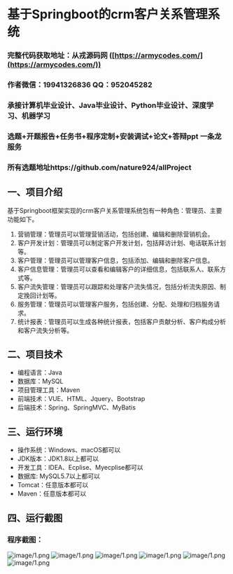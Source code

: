 基于Springboot的crm客户关系管理系统
=
### 完整代码获取地址：从戎源码网 ([https://armycodes.com/](https://armycodes.com/))
### 作者微信：19941326836  QQ：952045282 
### 承接计算机毕业设计、Java毕业设计、Python毕业设计、深度学习、机器学习
### 选题+开题报告+任务书+程序定制+安装调试+论文+答辩ppt 一条龙服务
### 所有选题地址https://github.com/nature924/allProject

一、项目介绍
---
基于Springboot框架实现的crm客户关系管理系统包有一种角色：管理员、主要功能如下。

1. 营销管理：管理员可以管理营销活动，包括创建、编辑和删除营销机会。
2. 客户开发计划：管理员可以制定客户开发计划，包括拜访计划、电话联系计划等。
3. 客户管理：管理员可以管理客户信息，包括添加、编辑和删除客户信息。
4. 客户信息管理：管理员可以查看和编辑客户的详细信息，包括联系人、联系方式等。
5. 客户流失管理：管理员可以跟踪和处理客户流失情况，包括分析流失原因、制定挽回计划等。
6. 服务管理：管理员可以管理客户服务，包括创建、分配、处理和归档服务请求。
7. 统计报表：管理员可以生成各种统计报表，包括客户贡献分析、客户构成分析和客户流失分析等。








二、项目技术
---
- 编程语言：Java
- 数据库：MySQL
- 项目管理工具：Maven
- 前端技术：VUE、HTML、Jquery、Bootstrap
- 后端技术：Spring、SpringMVC、MyBatis

三、运行环境
---
- 操作系统：Windows、macOS都可以
- JDK版本：JDK1.8以上都可以
- 开发工具：IDEA、Ecplise、Myecplise都可以
- 数据库: MySQL5.7以上都可以
- Tomcat：任意版本都可以
- Maven：任意版本都可以

四、运行截图
---

### 程序截图：
![image/1.png](image/1.png)
![image/1.png](image/2.png)
![image/1.png](image/3.png)
![image/1.png](image/4.png)
![image/1.png](image/5.png)
![image/1.png](image/6.png)




